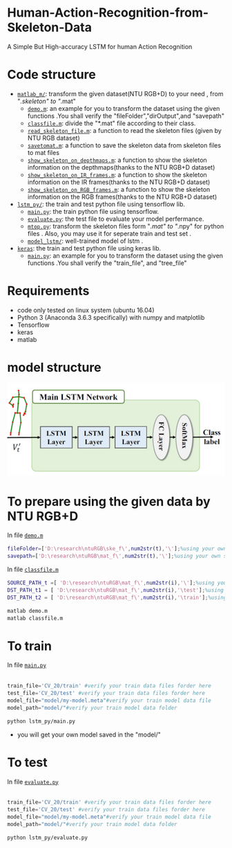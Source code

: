 # Human-Action-Recognition-from-Skeleton-Data
A Simple But High-accuracy LSTM for human Action Recognition 


# Code structure
* [`matlab_m/`](matlab_m/): transform the given dataset(NTU RGB+D) to your need , from "*.skeleton" to "*.mat"
    * [`demo.m`](matlab_m/demo.m): an example for you to transform the dataset using the given functions .You shall verify the "fileFolder","dirOutput",and "savepath"
    * [`classfile.m`](matlab_m/classfile.m): divide the "*.mat" file according to their class.
    * [`read_skeleton_file.m`](matlab_m/read_skeleton_file.m): a function to read the skeleton files (given by NTU RGB dataset)
    * [`savetomat.m`](matlab_m/savetomat.m): a function to save the skeleton data from skeleton files to mat files
    * [`show_skeleton_on_depthmaps.m`](matlab_m/show_skeleton_on_depthmaps.m): a function to show the skeleton information on the depthmaps(thanks to the NTU RGB+D dataset)
    * [`show_skeleton_on_IR_frames.m`](matlab_m/show_skeleton_on_IR_frames.m): a function to show the skeleton information on the IR frames(thanks to the NTU RGB+D dataset)
    * [`show_skeleton_on_RGB_frames.m`](matlab_m/show_skeleton_on_RGB_frames.m): a function to show the skeleton information on the RGB frames(thanks to the NTU RGB+D dataset)
* [`lstm_py/`](lstm_py/): the train and test python file using tensorflow lib.
    * [`main.py`](lstm_py/main.py): the train python file using tensorflow.
    * [`evaluate.py`](lstm_py/evaluate.py): the test file to evaluate your model perfermance.
    * [`mtop.py`](lstm_py/mtop.py): transform the skeleton files form "*.mat" to "*.npy" for python files . Also, you may use it for seperate train and test set . 
    * [`model_lstm/`](lstm_py/model_lstm): well-trained model of lstm .
* [`keras`](keras): the train and test python file using keras lib.
    * [`main.py`](keras/main.py): an example for you to transform the dataset using the given functions .You shall verify the "train_file", and "tree_file"
# Requirements
* code only tested on linux system (ubuntu 16.04)
* Python 3 (Anaconda 3.6.3 specifically) with numpy and matplotlib
* Tensorflow
* keras
* matlab
# model structure
![model](model_lstm.jpg)
# To prepare using the given data by NTU RGB+D
In file [`demo.m`](matlab_m/demo.m)
```matlab
fileFolder=['D:\research\ntuRGB\ske_f\',num2str(t),'\'];%using your own dataset path
savepath=['D:\research\ntuRGB\mat_f\',num2str(t),'\'];%using your own save path
```
In file [`classfile.m`](matlab_m/classfile.m)
```matlab
SOURCE_PATH_t =[ 'D:\research\ntuRGB\mat_f\',num2str(i),'\'];%using your own "*.mat" files path  
DST_PATH_t1 = [ 'D:\research\ntuRGB\mat_f\',num2str(i),'\test'];%using your own wanted test set saved path
DST_PATH_t2 = [ 'D:\research\ntuRGB\mat_f\',num2str(i),'\train'];%using your own wanted train set saved path
```
```bash
matlab demo.m
matlab classfile.m
```
# To train
In file [`main.py`](lstm_py/main.py)
```python

train_file='CV_20/train' #verify your train data files forder here 
test_file='CV_20/test' #verify your train data files forder here 
model_file="model/my-model.meta"#verify your train model data file
model_path="model/"#verify your train model data folder
```
```bash
python lstm_py/main.py
```
* you will get your own model saved in the "model/"
# To test 
In file [`evaluate.py`](lstm_py/evaluate.py)
```python

train_file='CV_20/train' #verify your train data files forder here 
test_file='CV_20/test' #verify your train data files forder here 
model_file="model/my-model.meta"#verify your train model data file
model_path="model/"#verify your train model data folder
```
```bash
python lstm_py/evaluate.py
```


